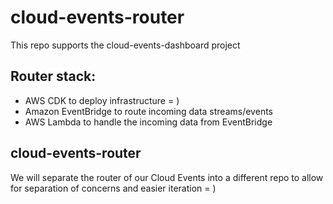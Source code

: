 # cloud-events-router
This repo supports the cloud-events-dashboard project

## Router stack:
- AWS CDK to deploy infrastructure = )
- Amazon EventBridge to route incoming data streams/events
- AWS Lambda to handle the incoming data from EventBridge

## cloud-events-router
We will separate the router of our Cloud Events into a different repo to allow for separation of concerns and easier iteration = )
